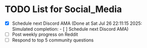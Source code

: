 # TODO List for Social_Media

- [x] Schedule next Discord AMA  (Done at Sat Jul 26 22:11:15 2025: Simulated completion: - [ ] Schedule next Discord AMA)
- [ ] Post weekly progress on Reddit
- [ ] Respond to top 5 community questions